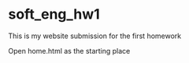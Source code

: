 # soft_eng_hw1
This is my website submission for the first homework

Open home.html as the starting place
